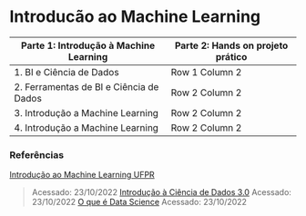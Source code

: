 # Introducão ao Machine Learning
Parte 1: Introdução à Machine Learning  | Parte 2: Hands on projeto prático |
| --------------- | --------------- |
| 1. BI e Ciência de Dados | Row 1 Column 2 |
| 2. Ferramentas de BI e Ciência de Dados | Row 2 Column 2 |
| 3. Introdução a Machine Learning | Row 2 Column 2 |
| 4. Introdução a Machine Learning | Row 2 Column 2 |



### Referências
[Introdução ao Machine Learning UFPR](https://www.inf.ufpr.br/menotti/ci171-182/slides/ci171-intro.pdf)
> Acessado: 23/10/2022
[Introdução à Ciência de Dados 3.0](https://www.datascienceacademy.com.br/cursosgratuitos)
> Acessado: 23/10/2022
[O que é Data Science](https://www.youtube.com/watch?v=5b9Z8toVaAU)
> Acessado: 23/10/2022

